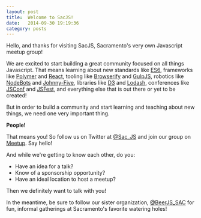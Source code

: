 ```yaml
---
layout: post
title:  Welcome to SacJS!
date:   2014-09-30 19:19:36
category: posts
---
```


Hello, and thanks for visiting SacJS, Sacramento's very own Javascript meetup
group!

We are excited to start building a great community focused on all things
Javascript. That means learning about new standards like [ES6][es6], frameworks
like [Polymer][polymer] and [React][react], tooling like
[Browserify][browserify] and [GulpJS][gulp], robotics like [NodeBots][nodebots]
and [Johnny-Five][johnnyfive], libraries like [D3][d3] and [Lodash][lodash],
conferences like [JSConf][jsconf] and [JSFest][jsfest], and everything else
that is out there or yet to be created!

<!-- more -->

But in order to build a community and start learning and teaching about new
things, we need one very important thing.

**People!**

That means you! So follow us on Twitter at [@Sac_JS](http://twitter.com/sac_js)
and join our group on [Meetup](http://meetup.com/{{site.meetup_group_name}}).
Say hello!

And while we're getting to know each other, do you:

* Have an idea for a talk?
* Know of a sponsorship opportunity?
* Have an ideal location to host a meetup?

Then we definitely want to talk with you!

In the meantime, be sure to follow our sister organization,
[@BeerJS_SAC](http://twitter.com/beerjs_sac) for fun, informal gatherings at
Sacramento's favorite watering holes!

[es6]: https://github.com/lukehoban/es6features
[polymer]: http://www.polymer-project.org/
[react]: http://facebook.github.io/react/
[browserify]: http://browserify.org/
[gulp]: http://gulpjs.com/
[nodebots]: http://nodebots.io/
[johnnyfive]: https://github.com/rwaldron/johnny-five/
[d3]: http://d3js.org/
[lodash]: http://lodash.com
[jsconf]: http://jsconf.com/
[jsfest]: http://jsfest.com/